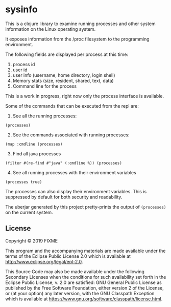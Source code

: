 # sysinfo

This is a clojure library to examine running processes and other system information on the Linux operating system.

It exposes information from the /proc filesystem to the programming environment.

The following fields are displayed per process at this time:

1. process id
2. user id
3. user info (username, home directory, login shell)
4. Memory stats (size, resident, shared, text, data)
5. Command line for the process

This is a work in progress, right now only the process interface is available.

Some of the commands that can be executed from the repl are:

1. See all the running processes:


`(processes)`

2. See the commands associated with running processes:


`(map :cmdline (processes)`

3. Find all java processes


`(filter #(re-find #"java" (:cmdline %)) (processes)`

4. See all running processes with their environment variables


`(processes true)`

The processes can also display their environment variables. This is suppressed by default for both security and
readability. 

The uberjar generated by this project pretty-prints the output of `(processes)` on the current system.

## License

Copyright © 2019 FIXME

This program and the accompanying materials are made available under the
terms of the Eclipse Public License 2.0 which is available at
http://www.eclipse.org/legal/epl-2.0.

This Source Code may also be made available under the following Secondary
Licenses when the conditions for such availability set forth in the Eclipse
Public License, v. 2.0 are satisfied: GNU General Public License as published by
the Free Software Foundation, either version 2 of the License, or (at your
option) any later version, with the GNU Classpath Exception which is available
at https://www.gnu.org/software/classpath/license.html.
